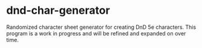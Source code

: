 # dnd-char-generator

Randomized character sheet generator for creating DnD 5e characters. This program is a work in progress and will be refined and expanded on over time.